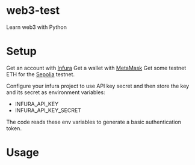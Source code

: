 # web3-test
Learn web3 with Python


# Setup

Get an account with [Infura](https://infura.io)
Get a wallet with [MetaMask](https://metamask.io)
Get some testnet ETH for the [Sepolia](https://ethereum.org/en/developers/docs/networks/#sepolia) testnet.

Configure your infura project to use API key secret and then store the key and its secret as environment variables:

- INFURA_API_KEY 
- INFURA_API_KEY_SECRET

The code reads these env variables to generate a basic authentication token.

# Usage




